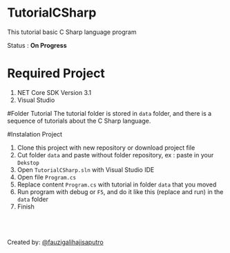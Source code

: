 # TutorialCSharp
 This tutorial basic C Sharp language program
 
 Status : <b>On Progress</b>
 
 # Required Project
 1. NET Core SDK Version 3.1
 2. Visual Studio
 
 #Folder Tutorial
 The tutorial folder is stored in `data` folder, and there is a sequence of tutorials about the C Sharp language.
 
 #Instalation Project
 1. Clone this project with new repository or download project file
 2. Cut folder `data` and paste without folder repository, ex : paste in your `Dekstop`
 3. Open `TutorialCSharp.sln` with Visual Studio IDE
 4. Open file `Program.cs`
 5. Replace content `Program.cs` with tutorial in folder `data` that you moved
 6. Run program with debug or `F5`, and do it like this (replace and run) in the `data` folder
 7. Finish
 
 <br><br><br>Created by: <a href="https://www.instagram.com/fauzigalihajisaputro/">@fauzigalihajisaputro</a>
